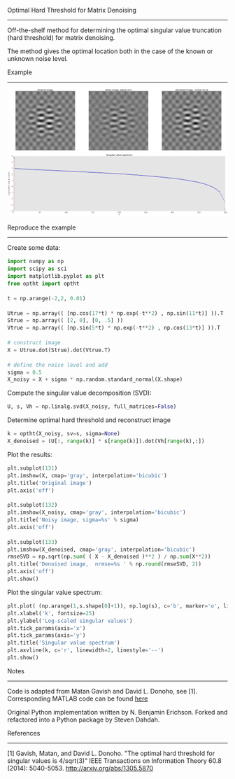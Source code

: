 Optimal Hard Threshold for Matrix Denoising
*******************************************

Off-the-shelf method for determining the optimal singular value truncation
(hard threshold) for matrix denoising.

The method gives the optimal location both in the case of the known or unknown
noise level.

Example
*******
![example](https://raw.githubusercontent.com/Benli11/data/master/img/optHT2.png)
![example2](https://raw.githubusercontent.com/Benli11/data/master/img/optHT3.png)

Reproduce the example
*********************

Create some data:

```python
import numpy as np
import scipy as sci
import matplotlib.pyplot as plt
from optht import optht

t = np.arange(-2,2, 0.01)

Utrue = np.array(( [np.cos(17*t) * np.exp(-t**2) , np.sin(11*t)] )).T
Strue = np.array(( [2, 0], [0, .5] ))
Vtrue = np.array(( [np.sin(5*t) * np.exp(-t**2) , np.cos(13*t)] )).T

# construct image
X = Utrue.dot(Strue).dot(Vtrue.T)

# define the noise level and add
sigma = 0.5
X_noisy = X + sigma * np.random.standard_normal(X.shape)
```

Compute the singular value decomposition (SVD):

```python
U, s, Vh = np.linalg.svd(X_noisy, full_matrices=False)
```

Determine optimal hard threshold and reconstruct image
```python
k = optht(X_noisy, sv=s, sigma=None)
X_denoised = (U[:, range(k)] * s[range(k)]).dot(Vh[range(k),:])
```

Plot the results:

```python
plt.subplot(131)
plt.imshow(X, cmap='gray', interpolation='bicubic')
plt.title('Original image')
plt.axis('off')

plt.subplot(132)
plt.imshow(X_noisy, cmap='gray', interpolation='bicubic')
plt.title('Noisy image, sigma=%s' % sigma)
plt.axis('off')

plt.subplot(133)
plt.imshow(X_denoised, cmap='gray', interpolation='bicubic')
rmseSVD = np.sqrt(np.sum( ( X - X_denoised )**2 ) / np.sum(X**2))
plt.title('Denoised image,  nrmse=%s ' % np.round(rmseSVD, 2))
plt.axis('off')
plt.show()
```

Plot the singular value spectrum:

```python
plt.plot( (np.arange(1,s.shape[0]+1)), np.log(s), c='b', marker='o', linestyle='--')
plt.xlabel('k', fontsize=25)
plt.ylabel('Log-scaled singular values')
plt.tick_params(axis='x') 
plt.tick_params(axis='y') 
plt.title('Singular value spectrum')
plt.axvline(k, c='r', linewidth=2, linestyle='--')
plt.show()
```

Notes
*****
Code is adapted from Matan Gavish and David L. Donoho, see [1].
Corresponding MATLAB code can be found
[here](https://purl.stanford.edu/vg705qn9070)

Original Python implementation written by N. Benjamin Erichson.
Forked and refactored into a Python package by Steven Dahdah.

References
**********
[1] Gavish, Matan, and David L. Donoho.
"The optimal hard threshold for singular values is 4/sqrt(3)"
IEEE Transactions on Information Theory 60.8 (2014): 5040-5053.
http://arxiv.org/abs/1305.5870

